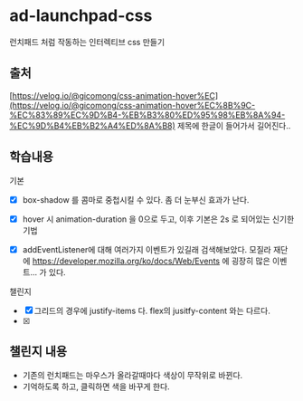 # ad-launchpad-css

런치패드 처럼 작동하는 인터렉티브 css 만들기



## 출처

[https://velog.io/@gicomong/css-animation-hover%EC](https://velog.io/@gicomong/css-animation-hover%EC%8B%9C-%EC%83%89%EC%9D%B4-%EB%B3%80%ED%95%98%EB%8A%94-%EC%9D%B4%EB%B2%A4%ED%8A%B8) 제목에 한글이 들어가서 길어진다..

## 학습내용
기본
- [x] box-shadow 를 콤마로 중첩시킬 수 있다. 좀 더 눈부신 효과가 난다.
- [x] hover 시 animation-duration 을 0으로 두고, 이후 기본은 2s 로 되어있는 신기한 기법
- [x] addEventListener에 대해 여러가지 이벤트가 있길래 검색해보았다.
    모질라 재단에 https://developer.mozilla.org/ko/docs/Web/Events 에 굉장히 많은 이벤트... 가 있다.


챌린지
- [x] 그리드의 경우에 justify-items 다. flex의 jusitfy-content 와는 다르다.
- [x] 

## 챌린지 내용

- 기존의 런치패드는 마우스가 올라갈때마다 색상이 무작위로 바뀐다.
- 기억하도록 하고, 클릭하면 색을 바꾸게 한다.
